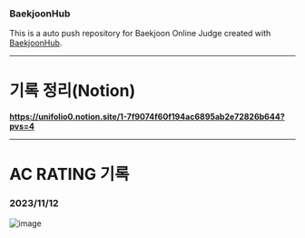 ### BaekjoonHub
This is a auto push repository for Baekjoon Online Judge created with [BaekjoonHub](https://github.com/BaekjoonHub/BaekjoonHub).

* * *

# 기록 정리(Notion)
**https://unifolio0.notion.site/1-7f9074f60f194ac6895ab2e72826b644?pvs=4**

* * *

# AC RATING 기록
### 2023/11/12
![image](https://github.com/unifolio0/cote_study/assets/121424793/4d725b4a-f4f2-47e4-a7a3-f73159891e8b)
